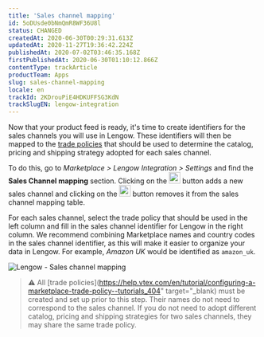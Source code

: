 ```yaml
---
title: 'Sales channel mapping'
id: 5oDUsde0bNmQmR8WF36U8l
status: CHANGED
createdAt: 2020-06-30T00:29:31.613Z
updatedAt: 2020-11-27T19:36:42.224Z
publishedAt: 2020-07-02T03:46:35.168Z
firstPublishedAt: 2020-06-30T01:10:12.866Z
contentType: trackArticle
productTeam: Apps
slug: sales-channel-mapping
locale: en
trackId: 2KDrouPiE4HDKUFFSG3KdN
trackSlugEN: lengow-integration
---
```


Now that your product feed is ready, it's time to create identifiers for the sales channels you will use in Lengow. These identifiers will then be mapped to the [trade policies](https://help.vtex.com/en/tutorial/configuring-a-marketplace-trade-policy--tutorials_404) that should be used to determine the catalog, pricing and shipping strategy adopted for each sales channel.

To do this, go to *Marketplace > Lengow Integration > Settings* and find the **Sales Channel mapping** section. Clicking on the <img src="https://images.ctfassets.net/alneenqid6w5/2KymcHLipd3OUJPvxspzeM/99925b311364a3ccb2e212e66e07ddf4/Screen_Shot_2020-07-01_at_22.51.00.png" style="width: 23px;" /> button adds a new sales channel and clicking on the <img src="https://images.ctfassets.net/alneenqid6w5/vJZkSDRUy4etx7d4q48YX/19a559aec5a896cd5f121c4d1ec277f2/Screen_Shot_2020-07-01_at_22.50.20.png" style="width: 23px;" /> button removes it from the sales channel mapping table.

For each sales channel, select the trade policy that should be used in the left column and fill in the sales channel identifier for Lengow in the right column. We recommend combining Marketplace names and country codes in the sales channel identifier, as this will make it easier to organize your data in Lengow. For example, *Amazon UK* would be identified as `amazon_uk`.

![Lengow - Sales channel mapping](https://images.ctfassets.net/alneenqid6w5/x2fhsfCef0cWzGtVQepzK/487b1b2f601979ce6c97c5822965dd00/Screen_Shot_2020-07-01_at_22.49.58.png)

>⚠️ All [trade policies](https://help.vtex.com/en/tutorial/configuring-a-marketplace-trade-policy--tutorials_404" target="_blank) must be created and set up prior to this step. Their names do not need to correspond to the sales channel. If you do not need to adopt different catalog, pricing and shipping strategies for two sales channels, they may share the same trade policy.
